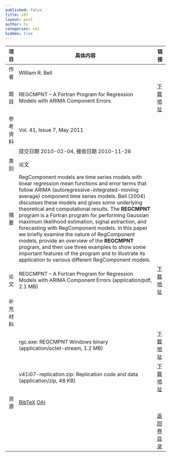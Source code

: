 ```yaml
---
published: false
title: i07
layout: post
author: Yu
categories: v41
hidden: true
---
```


| 项目 | 具体内容 | 链接 |
|---:|---|---|
| 作者 | William R. Bell| |
| 题目 |REGCMPNT – A Fortran Program for Regression Models with ARIMA Component Errors | [下载地址](http://www.jstatsoft.org/v41/i07/paper) |
| 参考资料 |Vol. 41, Issue 7, May 2011 | |
| | 提交日期 2010-02-04, 接收日期 2010-11-26| | 
| 类别 | 论文| |
| 摘要 | RegComponent models are time series models with linear regression mean functions and error terms that follow ARIMA (autoregressive-integrated-moving average) component time series models. Bell (2004) discusses these models and gives some underlying theoretical and computational results. The <b>REGCMPNT</b> program is a Fortran program for performing Gaussian maximum likelihood estimation, signal extraction, and forecasting with RegComponent models. In this paper we briefly examine the nature of RegComponent models, provide an overview of the <b>REGCMPNT</b> program, and then use three examples to show some important features of the program and to illustrate its application to various different RegComponent models.| |
| 论文 | REGCMPNT – A Fortran Program for Regression Models with ARIMA Component Errors  (application/pdf, 2.1 MB)| [下载地址](http://www.jstatsoft.org/v41/i07/paper) |
| 补充材料 | | |
| |rgc.exe:                REGCMPNT Windows binary  (application/octet-stream, 1.2 MB)|  [下载地址](http://www.jstatsoft.org/v41/i07/supp/1) |
| |v41i07-replication.zip: Replication code and data  (application/zip, 48 KB)|  [下载地址](http://www.jstatsoft.org/v41/i07/supp/2) |
| 资源 | [BibTeX](http://www.jstatsoft.org/v41/i07/bibtex) [OAI](http://www.jstatsoft.org/oai?verb=GetRecord&identifier=oai.jstatsoft/v41/i07&prefix=oai_dc)| |
| |  | [返回卷目录]({{site.baseurl}}/volume/v41.html) |